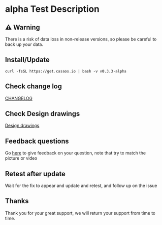 <!--
 * @Author: LinkLeong link@icewhale.com
 * @Date: 2022-06-27 11:37:26
 * @LastEditors: LinkLeong
 * @LastEditTime: 2022-06-30 14:16:31
 * @FilePath: /CasaOS/alpha.md
 * @Description: 
 * @Website: https://www.casaos.io
 * Copyright (c) 2022 by icewhale, All Rights Reserved. 
-->

# alpha Test Description

## :warning: Warning

There is a risk of data loss in non-release versions, so please be careful to back up your data.

## Install/Update

``` curl -fsSL https://get.casaos.io | bash -v v0.3.3-alpha ```

## Check change log

[CHANGELOG](https://github.com/IceWhaleTech/CasaOS/blob/main/CHANGELOG.md)

## Check Design drawings

[Design drawings](https://www.figma.com/file/pvlGobvuWEvbCb3GLqXfim/CasaOS-V0.3.3)

## Feedback questions

Go [here]() to give feedback on your question, note that try to match the picture or video


## Retest after update

Wait for the fix to appear and update and retest, and follow up on the issue

## Thanks

Thank you for your great support, we will return your support from time to time.

